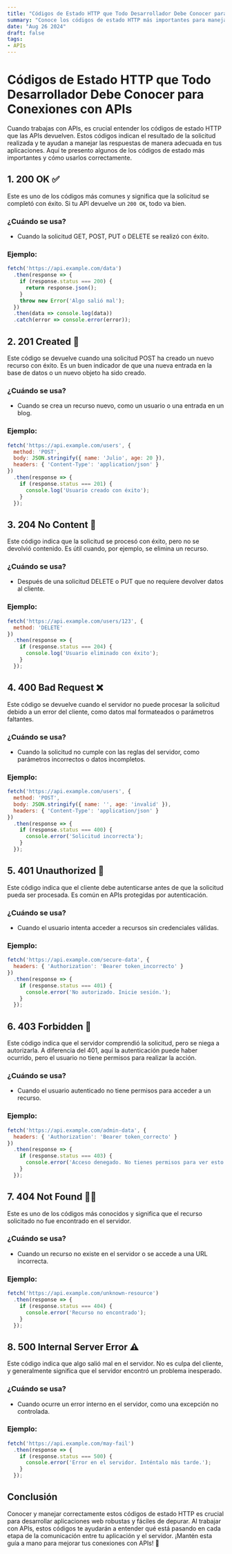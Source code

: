 ```yaml
---
title: "Códigos de Estado HTTP que Todo Desarrollador Debe Conocer para Conexiones con APIs"
summary: "Conoce los códigos de estado HTTP más importantes para manejar respuestas al trabajar con APIs y cómo utilizarlos correctamente en tus aplicaciones."
date: "Aug 26 2024"
draft: false
tags:
- APIs
---
```


# Códigos de Estado HTTP que Todo Desarrollador Debe Conocer para Conexiones con APIs

Cuando trabajas con APIs, es crucial entender los códigos de estado HTTP que las APIs devuelven. Estos códigos indican el resultado de la solicitud realizada y te ayudan a manejar las respuestas de manera adecuada en tus aplicaciones. Aquí te presento algunos de los códigos de estado más importantes y cómo usarlos correctamente.

## 1. **200 OK ✅**

Este es uno de los códigos más comunes y significa que la solicitud se completó con éxito. Si tu API devuelve un `200 OK`, todo va bien.

### ¿Cuándo se usa?
- Cuando la solicitud GET, POST, PUT o DELETE se realizó con éxito.

### Ejemplo:
```javascript
fetch('https://api.example.com/data')
  .then(response => {
    if (response.status === 200) {
      return response.json();
    }
    throw new Error('Algo salió mal');
  })
  .then(data => console.log(data))
  .catch(error => console.error(error));
```

## 2. **201 Created 🎉**

Este código se devuelve cuando una solicitud POST ha creado un nuevo recurso con éxito. Es un buen indicador de que una nueva entrada en la base de datos o un nuevo objeto ha sido creado.

### ¿Cuándo se usa?
- Cuando se crea un recurso nuevo, como un usuario o una entrada en un blog.

### Ejemplo:
```javascript
fetch('https://api.example.com/users', {
  method: 'POST',
  body: JSON.stringify({ name: 'Julio', age: 20 }),
  headers: { 'Content-Type': 'application/json' }
})
  .then(response => {
    if (response.status === 201) {
      console.log('Usuario creado con éxito');
    }
  });
```

## 3. **204 No Content 🚫**

Este código indica que la solicitud se procesó con éxito, pero no se devolvió contenido. Es útil cuando, por ejemplo, se elimina un recurso.

### ¿Cuándo se usa?
- Después de una solicitud DELETE o PUT que no requiere devolver datos al cliente.

### Ejemplo:
```javascript
fetch('https://api.example.com/users/123', {
  method: 'DELETE'
})
  .then(response => {
    if (response.status === 204) {
      console.log('Usuario eliminado con éxito');
    }
  });
```

## 4. **400 Bad Request ❌**

Este código se devuelve cuando el servidor no puede procesar la solicitud debido a un error del cliente, como datos mal formateados o parámetros faltantes.

### ¿Cuándo se usa?
- Cuando la solicitud no cumple con las reglas del servidor, como parámetros incorrectos o datos incompletos.

### Ejemplo:
```javascript
fetch('https://api.example.com/users', {
  method: 'POST',
  body: JSON.stringify({ name: '', age: 'invalid' }),
  headers: { 'Content-Type': 'application/json' }
})
  .then(response => {
    if (response.status === 400) {
      console.error('Solicitud incorrecta');
    }
  });
```

## 5. **401 Unauthorized 🔐**

Este código indica que el cliente debe autenticarse antes de que la solicitud pueda ser procesada. Es común en APIs protegidas por autenticación.

### ¿Cuándo se usa?
- Cuando el usuario intenta acceder a recursos sin credenciales válidas.

### Ejemplo:
```javascript
fetch('https://api.example.com/secure-data', {
  headers: { 'Authorization': 'Bearer token_incorrecto' }
})
  .then(response => {
    if (response.status === 401) {
      console.error('No autorizado. Inicie sesión.');
    }
  });
```

## 6. **403 Forbidden 🚫**

Este código indica que el servidor comprendió la solicitud, pero se niega a autorizarla. A diferencia del 401, aquí la autenticación puede haber ocurrido, pero el usuario no tiene permisos para realizar la acción.

### ¿Cuándo se usa?
- Cuando el usuario autenticado no tiene permisos para acceder a un recurso.

### Ejemplo:
```javascript
fetch('https://api.example.com/admin-data', {
  headers: { 'Authorization': 'Bearer token_correcto' }
})
  .then(response => {
    if (response.status === 403) {
      console.error('Acceso denegado. No tienes permisos para ver esto.');
    }
  });
```

## 7. **404 Not Found 🕵️‍♂️**

Este es uno de los códigos más conocidos y significa que el recurso solicitado no fue encontrado en el servidor.

### ¿Cuándo se usa?
- Cuando un recurso no existe en el servidor o se accede a una URL incorrecta.

### Ejemplo:
```javascript
fetch('https://api.example.com/unknown-resource')
  .then(response => {
    if (response.status === 404) {
      console.error('Recurso no encontrado');
    }
  });
```

## 8. **500 Internal Server Error ⚠️**

Este código indica que algo salió mal en el servidor. No es culpa del cliente, y generalmente significa que el servidor encontró un problema inesperado.

### ¿Cuándo se usa?
- Cuando ocurre un error interno en el servidor, como una excepción no controlada.

### Ejemplo:
```javascript
fetch('https://api.example.com/may-fail')
  .then(response => {
    if (response.status === 500) {
      console.error('Error en el servidor. Inténtalo más tarde.');
    }
  });
```

## Conclusión

Conocer y manejar correctamente estos códigos de estado HTTP es crucial para desarrollar aplicaciones web robustas y fáciles de depurar. Al trabajar con APIs, estos códigos te ayudarán a entender qué está pasando en cada etapa de la comunicación entre tu aplicación y el servidor. ¡Mantén esta guía a mano para mejorar tus conexiones con APIs! 🚀
```
